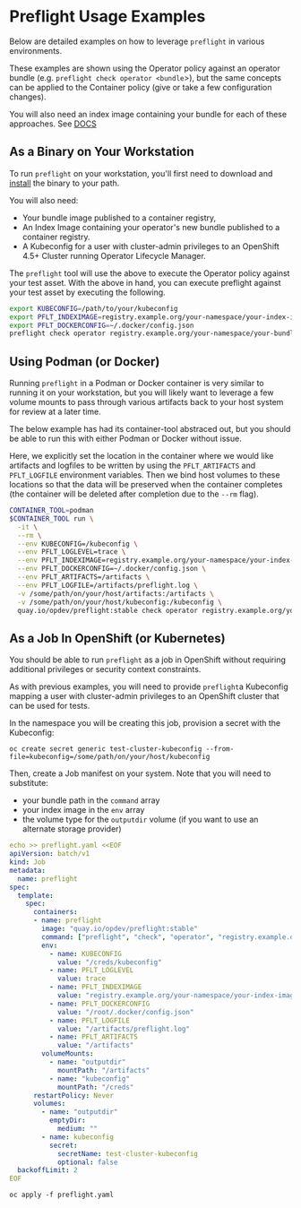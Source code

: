 # Preflight Usage Examples

Below are detailed examples on how to leverage `preflight` in various
environments.

These examples are shown using the Operator policy against an operator bundle
(e.g. `preflight check operator <bundle`>), but the same concepts can be applied
to the Container policy (give or take a few configuration changes).

You will also need an index image containing your bundle for each of these approaches.
See [DOCS](BUILDING_AN_INDEX.md)

## As a Binary on Your Workstation

To run `preflight` on your workstation, you'll first need to download and
[install](../README.md#Installation)
the binary to your path.

You will also need:

- Your bundle image published to a container registry,
- An Index Image containing your operator's new bundle published to a container
  registry.
- A Kubeconfig for a user with cluster-admin privileges to an OpenShift 4.5+
  Cluster running Operator Lifecycle Manager.

The `preflight` tool will use the above to execute the Operator policy against
your test asset. With the above in hand, you can execute preflight against your
test asset by executing the following.

```bash
export KUBECONFIG=/path/to/your/kubeconfig 
export PFLT_INDEXIMAGE=registry.example.org/your-namespace/your-index-image:sometag
export PFLT_DOCKERCONFIG=~/.docker/config.json
preflight check operator registry.example.org/your-namespace/your-bundle-image:sometag
```

## Using Podman (or Docker)

Running `preflight` in a Podman or Docker container is very similar to running
it on your workstation, but you will likely want to leverage a few volume mounts
to pass through various artifacts back to your host system for review at a later
time.

The below example has had its container-tool abstraced out, but you should be
able to run this with either Podman or Docker without issue.

Here, we explicitly set the location in the container where we would like
artifacts and logfiles to be written by using the `PFLT_ARTIFACTS` and
`PFLT_LOGFILE` environment variables. Then we bind host volumes to these
locations so that the data will be preserved when the container completes (the
container will be deleted after completion due to the `--rm` flag).

```bash
CONTAINER_TOOL=podman
$CONTAINER_TOOL run \
  -it \
  --rm \
  --env KUBECONFIG=/kubeconfig \
  --env PFLT_LOGLEVEL=trace \
  --env PFLT_INDEXIMAGE=registry.example.org/your-namespace/your-index-image:sometag \
  --env PFLT_DOCKERCONFIG=~/.docker/config.json \
  --env PFLT_ARTIFACTS=/artifacts \
  --env PFLT_LOGFILE=/artifacts/preflight.log \
  -v /some/path/on/your/host/artifacts:/artifacts \
  -v /some/path/on/your/host/kubeconfig:/kubeconfig \
  quay.io/opdev/preflight:stable check operator registry.example.org/your-namespace/your-bundle-image:sometag
```

## As a Job In OpenShift (or Kubernetes)

You should be able to run `preflight` as a job in OpenShift without requiring
additional privileges or security context constraints.

As with previous examples, you will need to provide `preflight`a Kubeconfig
mapping a user with cluster-admin privileges to an OpenShift cluster that can be
used for tests.

In the namespace you will be creating this job, provision a secret with the
Kubeconfig:

```shell
oc create secret generic test-cluster-kubeconfig --from-file=kubeconfig=/some/path/on/your/host/kubeconfig
```

Then, create a Job manifest on your system. Note that you will need to
substitute:

- your bundle path in the `command` array
- your index image in the `env` array
- the volume type for the `outputdir` volume (if you want to use an alternate
  storage provider)

```yaml
echo >> preflight.yaml <<EOF
apiVersion: batch/v1
kind: Job
metadata:
  name: preflight
spec:
  template:
    spec:
      containers:
      - name: preflight
        image: "quay.io/opdev/preflight:stable"
        command: ["preflight", "check", "operator", "registry.example.org/your-namespace/your-bundle-image:sometag"]
        env:
          - name: KUBECONFIG
            value: "/creds/kubeconfig"
          - name: PFLT_LOGLEVEL
            value: trace
          - name: PFLT_INDEXIMAGE
            value: "registry.example.org/your-namespace/your-index-image:sometag"
          - name: PFLT_DOCKERCONFIG
            value: "/root/.docker/config.json"
          - name: PFLT_LOGFILE
            value: "/artifacts/preflight.log"
          - name: PFLT_ARTIFACTS
            value: "/artifacts"  
        volumeMounts:
          - name: "outputdir"
            mountPath: "/artifacts"
          - name: "kubeconfig"
            mountPath: "/creds"
      restartPolicy: Never
      volumes:
        - name: "outputdir"
          emptyDir:
            medium: ""
        - name: kubeconfig
          secret:
            secretName: test-cluster-kubeconfig
            optional: false
  backoffLimit: 2
EOF
```

```shell
oc apply -f preflight.yaml
```

